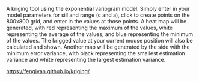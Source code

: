A kriging tool using the exponential variogram model. Simply enter in your model parameters for sill and range (c and a), click to create points on the 800x800 grid, and enter in the values at those points. A heat map will be generated, with red representing the maximum of the values, white representing the average of the values, and blue representing the minimum of the values. The krigged value at your current mouse position will also be calculated and shown. Another map will be generated by the side with the minimum error variance, with black representing the smallest estimation variance and white representing the largest estimation variance. 

https://fengivan.github.io/kriging/